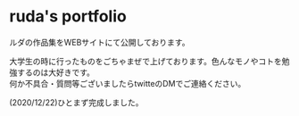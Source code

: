 # ruda's portfolio

ルダの作品集をWEBサイトにて公開しております。　　

大学生の時に行ったものをごちゃまぜで上げております。色んなモノやコトを勉強するのは大好きです。<br>
何か不具合・質問等ございましたらtwitteのDMでご連絡ください。

(2020/12/22)ひとまず完成しました。
